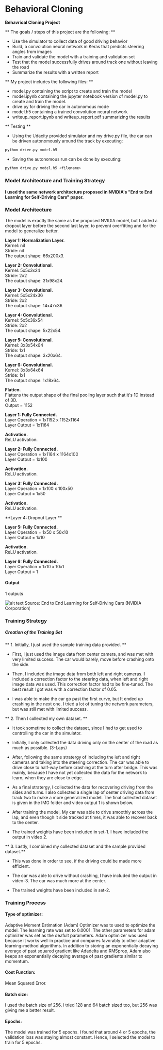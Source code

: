 
# **Behavioral Cloning** 

**Behavrioal Cloning Project**

** The goals / steps of this project are the following: **
* Use the simulator to collect data of good driving behavior
* Build, a convolution neural network in Keras that predicts steering angles from images
* Train and validate the model with a training and validation set
* Test that the model successfully drives around track one without leaving the road
* Summarize the results with a written report

** My project includes the following files: **
* model.py containing the script to create and train the model
* model.ipynb containing the jupyter notebook version of model.py to create and train the model.
* drive.py for driving the car in autonomous mode
* model.h5 containing a trained convolution neural network 
* writeup_report.ipynb and writeup_report.pdf summarizing the results

** Testing **

* Using the Udacity provided simulator and my drive.py file, the car can be driven autonomously around the track by executing:
```sh
python drive.py model.h5
```
* Saving the autonomous run can be done by executing:
```sh
python drive.py model.h5 <filename>
```

### Model Architecture and Training Strategy

#### I used the same network architecture proposed in NVIDIA's "End to End Learning for Self-Driving Cars" paper.

### Model Architecture 

The model is exactly the same as the proposed NVIDIA model, but I added a dropout layer before the second last layer, to prevent overfitting and for the model to generalize better.

**Layer 1: Normalization Layer.** <br>
Kernel: nil <br>
Stride: nil <br>
The output shape: 66x200x3. <br>

**Layer 2: Convolutional.** <br>
Kernel: 5x5x3x24<br>
Stride: 2x2 <br>
The output shape: 31x98x24. <br>

**Layer 3: Convolutional.** <br>
Kernel: 5x5x24x36<br>
Stride: 2x2 <br>
The output shape: 14x47x36. <br>

**Layer 4: Convolutional.** <br>
Kernel: 5x5x36x54<br>
Stride: 2x2 <br>
The output shape: 5x22x54. <br>

**Layer 5: Convolutional.** <br>
Kernel: 3x3x54x64<br>
Stride: 1x1 <br>
The output shape: 3x20x64. <br>

**Layer 6: Convolutional.** <br>
Kernel: 3x3x64x64<br>
Stride: 1x1 <br>
The output shape: 1x18x64. <br>

**Flatten.** <br>
Flattens the output shape of the final pooling layer such that it's 1D instead of 3D. <br>
Output = 1152

**Layer 1: Fully Connected.** <br>
Layer Operation = 1x1152 x 1152x1164 <br>
Layer Output = 1x1164 <br>

**Activation.** <br>
ReLU activation.

**Layer 2: Fully Connected.** <br>
Layer Operation = 1x1164 x 1164x100 <br>
Layer Output =  1x100

**Activation.** <br>
ReLU activation.

**Layer 3: Fully Connected.** <br>
Layer Operation = 1x100 x 100x50 <br>
Layer Output =  1x50

**Activation.** <br>
ReLU activation.

**Layer 4: Dropout Layer ** <br>

**Layer 5: Fully Connected.** <br>
Layer Operation = 1x50 x 50x10 <br>
Layer Output =  1x10

**Activation.** <br>
ReLU activation.

**Layer 6: Fully Connected.** <br>
Layer Operation = 1x10 x 10x1 <br>
Layer Output =  1

#### Output
1 outputs


![alt text](examples/cnn.png)
Source: End to End Learning for Self-Driving Cars (NVIDIA Corporation)

### Training Strategy

##### Creation of the Training Set

** 1. Initially, I just used the sample training data provided. **
* First, I just used the image data from center camera, and was met with very limited success. The car would barely, move before crashing onto the side. 
    
* Then, I included the image data from both left and right cameras. I included a correction factor to the steering data, when left and right image data was used. This correction factor had to be fine-tuned. The best result I got was with a correction factor of 0.05.
    
* I was able to make the car go past the first curve, but It ended up crashing in the next one. I tried a lot of tuning the network parameters, but was still met with limited success.

** 2. Then I collected my own dataset. **
* It took sometime to collect the dataset, since I had to get used to controlling the car in the simulator.
    
* Initially, I only collected the data driving only on the center of the road as much as possible. (3-Laps)
   
* After, following the same stratergy of including the left and right cameras and taking into the steering correction. The car was able to drive close to half-way before crashing at the turn after bridge. This was mainly, because I have not yet collected the data for the network to learn, when they are close to edge.
    
* As a final stratergy, I collected the data for recovering driving from the sides and turns. I also collected a single lap of center driving data from  track two to make a more generalized model. The final collected dataset is given in the IMG folder and video output 1 is shown below.
    
* After training the model, My car was able to drive smoothly across the lap, and even though it side tracked at times, it was able to recover back to the center. 

* The trained weights have been included in set-1. I have included the output in video 2.

** 3. Lastly, I combined my collected dataset and the sample provided dataset.** 

* This was done in order to see, if the driving could be made more efficient.

* The car was able to drive without crashing, I have included the output in video-3. The car was much more at the center.

* The trained weights have been included in set-2.

### Training Process

#### Type of optimizer: 
Adaptive Moment Estimation (Adam) Optimizer was to used to optimize the model. 
The learning rate was set to 0.0001. 
The other parameters for adam optimizer was set as the deafult parameters. 
Adam optimizer was used because it works well in practice and compares favorably to other adaptive learning-method algorithms. In addition to storing an exponentially decaying average of past squared gradient like Adadelta and RMSprop, Adam also keeps an exponentially decaying average of past gradients similar to momentum.

#### Cost Function:
Mean Squared Error.

#### Batch size: 
I used the batch size of 256. I tried 128 and 64 batch sized too, but 256 was giving me a better result.

#### Epochs:
The model was trained for 5 epochs. I found that around 4 or 5 epochs, the validation loss was staying almost constant. Hence, I selected the model to train for 5 epochs.


